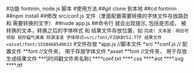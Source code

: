 #功能
    fontmin, node.js 脚本
#使用方法
    ##git clone 到本地
    ##cd fontmin
    ##npm install
    ##修改 src/conf.js 文件（里面配置需要转换的字体文件存放路劲 和 需要转换的文字）
    ##node app.js
    ##命令行 就会出现提示, 包括是否成， 被转换的文本，转换之后的字体样式 和 结果文件存放位置，如
    ```
    完成!
    文本是：明日可领取 祝你福气满满 财源滚滚
    字体样式=src/font/FZQKBYSJ.TTF
    结果文件=asset/font/1550468540633
    ```
#文件存放
    *app.js //脚本文件
    *src
    **conf.js // 配置文件
    **font //文件夹， 用于存放字体文件
    *asset
    **font //文件夹， 用于存放生成结果文件
    ***[时间戳文件夹名称]
    ****conf.txt
    ****.css
    ****.eot
    ****.svg
    ****.ttf
